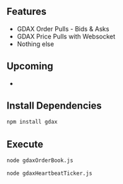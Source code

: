## Features

* GDAX Order Pulls - Bids & Asks
* GDAX Price Pulls with Websocket
* Nothing else

## Upcoming

* 

## Install Dependencies

```bash
npm install gdax
```

## Execute

```bash
node gdaxOrderBook.js
```

```bash
node gdaxHeartbeatTicker.js
```